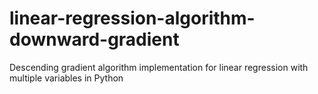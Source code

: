 # linear-regression-algorithm-downward-gradient
Descending gradient algorithm implementation for linear regression with multiple variables in Python
